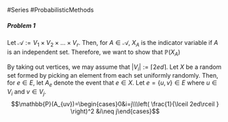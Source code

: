 #Series #ProbabilisticMethods 

##### Problem 1
Let $\mathcal{A}:=V_{1}\times V_{2}\times\dots \times V_{r}$. Then, for $A\in \mathcal{A}$, $X_{A}$ is the indicator variable if $A$ is an independent set. Therefore, we want to show that $\mathbb{P}(X_{A})$

By taking out vertices, we may assume that $\left| V_{i} \right|:=\left\lceil 2ed\right\rceil$. Let $X$ be a random set formed by picking an element from each set uniformly randomly. Then, for $e\in E$, let $A_{e}$ denote the event that $e\in X$. Let $e=\{ u,v \}\in E$ where $u\in V_{i}$ and $v\in V_{j}$. $$\mathbb{P}(A_{uv})=\begin{cases}0&i=j\\\left( \frac{1}{\lceil 2ed\rceil } \right)^2  &i\neq j\end{cases}$$ 